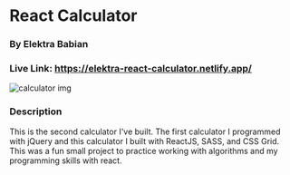 # React Calculator
### By Elektra Babian
### Live Link: https://elektra-react-calculator.netlify.app/

![calculator img](https://i.imgur.com/J5ZAour.png)

### Description
This is the second calculator I've built. The first calculator I programmed with
jQuery and this calculator I built with ReactJS, SASS, and CSS Grid. This was a fun
small project to practice working with algorithms and my programming skills
with react.
